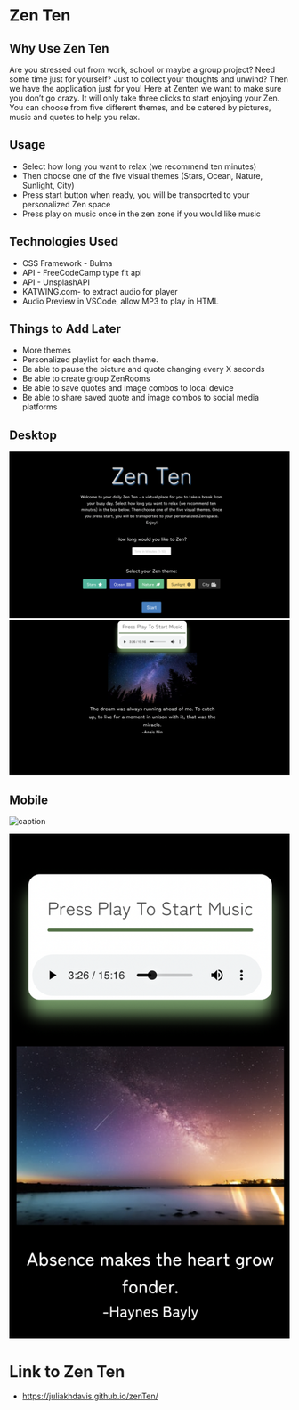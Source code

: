 # Zen Ten


## Why Use Zen Ten
Are you stressed out from work, school or maybe a group project? Need some time just for yourself? Just to collect your thoughts and unwind? Then we have the application just for you!
Here at Zenten we want to make sure you don’t go crazy. It will only take three clicks to start enjoying your Zen. You can choose from five different themes, and be catered by pictures, music and quotes to help you relax.

## Usage

- Select how long you want to relax (we recommend ten minutes) 
- Then choose one of the five visual themes (Stars, Ocean, Nature, Sunlight, City) 
- Press start button when ready, you will be transported to your personalized Zen space
- Press play on music once in the zen zone if you would like music

## Technologies Used 
- CSS Framework - Bulma
- API - FreeCodeCamp type fit api
- API - UnsplashAPI
- KATWING.com- to extract audio for player
- Audio Preview in VSCode, allow MP3 to play in HTML

## Things to Add Later
- More themes
- Personalized playlist for each theme.
- Be able to pause the picture and quote changing every X seconds
- Be able to create group ZenRooms 
- Be able to save quotes and image combos to local device
- Be able to share saved quote and image combos to social media platforms

## Desktop

![Alt text](/Screen%20Shot%202022-04-11%20at%206.31.27%20PM.png "Homepage")
![Alt text](/Screen%20Shot%202022-04-11%20at%206.34.28%20PM.png "Zenspot")

## Mobile

![caption](https://media.giphy.com/media/WWNkwL24qJWBeKm5aV/giphy.gif)

![Alt text](/Screen%20Shot%202022-04-11%20at%208.39.15%20PM.png)

# Link to Zen Ten

- https://juliakhdavis.github.io/zenTen/